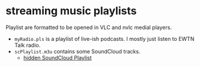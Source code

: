 # streaming music playlists

Playlist are formatted to be opened in VLC and nvlc medial players.

* ```myRadio.pls``` is a playlist of live-ish podcasts. I mostly just listen to EWTN Talk radio.
* ```scPlaylist.m3u``` contains some SoundCloud tracks.
	* [hidden SoundCloud Playlist](https://soundcloud.com/mezcel/sets/hh-scplaylist-m3u/s-OWCTQy7qDny)
